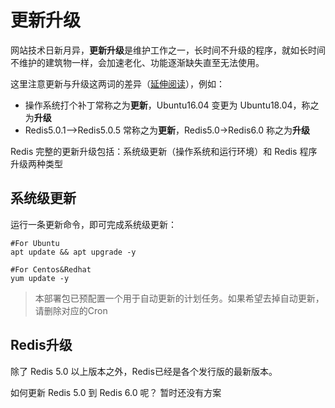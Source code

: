 # 更新升级

网站技术日新月异，**更新升级**是维护工作之一，长时间不升级的程序，就如长时间不维护的建筑物一样，会加速老化、功能逐渐缺失直至无法使用。  

这里注意更新与升级这两词的差异（[延伸阅读](https://support.websoft9.com/docs/faq/zh/tech-upgrade.html#更新-vs-升级)），例如：
- 操作系统打个补丁常称之为**更新**，Ubuntu16.04 变更为 Ubuntu18.04，称之为**升级**
- Redis5.0.1-->Redis5.0.5 常称之为**更新**，Redis5.0->Redis6.0 称之为**升级**

Redis 完整的更新升级包括：系统级更新（操作系统和运行环境）和 Redis 程序升级两种类型

## 系统级更新

运行一条更新命令，即可完成系统级更新：

``` shell
#For Ubuntu
apt update && apt upgrade -y

#For Centos&Redhat
yum update -y
```
> 本部署包已预配置一个用于自动更新的计划任务。如果希望去掉自动更新，请删除对应的Cron


## Redis升级

除了 Redis 5.0 以上版本之外，Redis已经是各个发行版的最新版本。

如何更新 Redis 5.0  到 Redis 6.0 呢？ 暂时还没有方案

